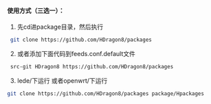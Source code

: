 
#### 使用方式（三选一）：

1. 先cd进package目录，然后执行

```bash
 git clone https://github.com/HDragon8/packages
```
2. 或者添加下面代码到feeds.conf.default文件

```bash
 src-git HDragon8 https://github.com/HDragon8/packages
```
3. lede/下运行 或者openwrt/下运行

```bash
git clone https://github.com/HDragon8/packages package/Hpackages
```












